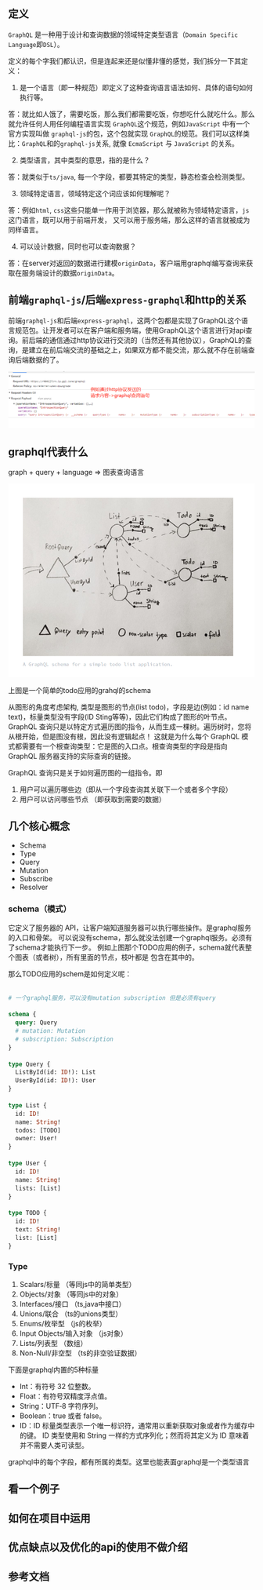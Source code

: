 ## 定义

`GraphQL` 是一种用于设计和查询数据的领域特定类型语言（`Domain Specific Language`即`DSL`）。

定义的每个字我们都认识，但是连起来还是似懂非懂的感觉，我们拆分一下其定义：

1.  是一个语言（即一种规范）即定义了这种查询语言语法如何、具体的语句如何执行等。

答：就比如人饿了，需要吃饭，那么我们都需要吃饭，你想吃什么就吃什么。那么就允许任何人用任何编程语言实现 `GraphQL`这个规范，例如`JavaScript` 中有一个官方实现叫做 `graphql-js`的包，这个包就实现 `GraphQL`的规范。我们可以这样类比：`GraphQL`和的`graphql-js`关系, 就像 `EcmaScript` 与 `JavaScript` 的关系。

2. 类型语言，其中类型的意思，指的是什么？

答：就类似于`ts/java`, 每一个字段，都要其特定的类型，静态检查会检测类型。

3. 领域特定语言，领域特定这个词应该如何理解呢？

答：例如`html`, `css`这些只能单一作用于浏览器，那么就被称为领域特定语言，`js`这门语言，既可以用于前端开发，
又可以用于服务端，那么这样的语言就被成为同样语言。

4. 可以设计数据，同时也可以查询数据？

答：在server对返回的数据进行建模`originData`，客户端用graphql编写查询来获取在服务端设计的数据`originData`。

## 前端`graphql-js`/后端`express-graphql`和http的关系

前端`graphql-js`和后端`express-graphql`，这两个包都是实现了GraphQL这个语言规范包。让开发者可以在客户端和服务端，使用GraphQL这个语言进行对api查询。前后端的通信通过http协议进行交流的（当然还有其他协议），GraphQL的查询，是建立在前后端交流的基础之上，如果双方都不能交流，那么就不存在前端查询后端数据的了。

![通过http发送graphql查询语句](./http.png)


## graphql代表什么

graph + query + language => 图表查询语言

![graph](./graph.png)

上图是一个简单的todo应用的grahql的schema

从图形的角度考虑架构, 类型是图形的节点(list todo)，字段是边(例如：id name text)，标量类型没有字段(ID Sting等等)，因此它们构成了图形的叶节点。
GraphQL 查询只是以特定方式遍历图的指令，从而生成一棵树。遍历树时，您将从根开始，但是图没有根，因此没有逻辑起点！
这就是为什么每个 GraphQL 模式都需要有一个根查询类型：它是图的入口点。根查询类型的字段是指向 GraphQL 服务器支持的实际查询的链接。

GraphQL 查询只是关于如何遍历图的一组指令。即
1. 用户可以遍历哪些边（即从一个字段查询其关联下一个或者多个字段）
2. 用户可以访问哪些节点 （即获取到需要的数据）

## 几个核心概念
  * Schema
  * Type
  * Query
  * Mutation
  * Subscribe
  * Resolver

### schema（模式）

它定义了服务器的 API，让客户端知道服务器可以执行哪些操作。是graphql服务的入口和骨架。
可以说没有schema，那么就没法创建一个graphql服务。必须有了schema才能执行下一步。
例如上图那个TODO应用的例子，schema就代表整个图表（或者树），所有里面的节点，枝叶都是
包含在其中的。

那么TODO应用的schem是如何定义呢：

```graphql

# 一个graphql服务，可以没有mutation subscription 但是必须有query

schema {
  query: Query
  # mutation: Mutation
  # subscription: Subscription
}

type Query {
  ListById(id: ID!): List
  UserById(id: ID!): User
}

type List {
  id: ID!
  name: String!
  todos: [TODO]
  owner: User!
}

type User {
  id: ID!
  name: String!
  lists: [List]
}

type TODO {
  id: ID!
  text: String!
  list: [List]
}

```

### Type

1. Scalars/标量 （等同js中的简单类型）
2. Objects/对象 （等同js中的对象）
3. Interfaces/接口 （ts,java中接口）
4. Unions/联合 （ts的unions类型）
5. Enums/枚举型 （js的枚举）
6. Input Objects/输入对象 （js对象）
7. Lists/列表型 （数组）
8. Non-Null/非空型 （ts的非空验证数据）

下面是graphql内置的5种标量

* Int：有符号 32 位整数。
* Float：有符号双精度浮点值。
* String：UTF‐8 字符序列。
* Boolean：true 或者 false。
*  ID：ID 标量类型表示一个唯一标识符，通常用以重新获取对象或者作为缓存中的键。
ID 类型使用和 String 一样的方式序列化；然而将其定义为 ID 意味着并不需要人类可读型。

graphql中的每个字段，都有所属的类型。这里也能表面graphql是一个类型语言

## 看一个例子

## 如何在项目中运用

## 优点缺点以及优化的api的使用不做介绍

## 参考文档